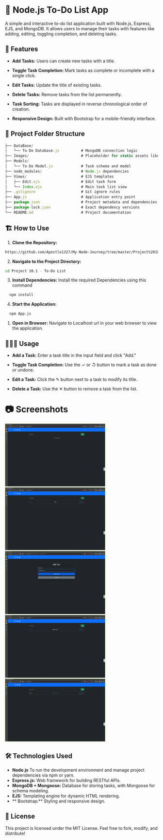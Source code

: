 # 📌 Node.js To-Do List App

A simple and interactive to-do list application built with Node.js, Express, EJS, and MongoDB. It allows users to manage their tasks with features like adding, editing, toggling completion, and deleting tasks.

## 🚀 Features

- **Add Tasks:**
  Users can create new tasks with a title.

- **Toggle Task Completion:**
  Mark tasks as complete or incomplete with a single click.

- **Edit Tasks:**
  Update the title of existing tasks.

- **Delete Tasks:**
  Remove tasks from the list permanently.

- **Task Sorting:**
  Tasks are displayed in reverse chronological order of creation.

- **Responsive Design:**
  Built with Bootstrap for a mobile-friendly interface.

## 📂 Project Folder Structure

```jsx
├── DataBase/
│   └── To-Do Database.js          # MongoDB connection logic
├── Images/                        # Placeholder for static assets like images
├── Models/
│   └── To-Do Model.js             # Task schema and model
├── node_modules/                  # Node.js dependencies
├── Views/                         # EJS templates
│   ├── Edit.ejs                   # Edit task form
│   └── Index.ejs                  # Main task list view
├── .gitignore                     # Git ignore rules
├── App.js                         # Application entry point
├── package.json                   # Project metadata and dependencies
├── package-lock.json              # Exact dependency versions
└── README.md                      # Project documentation
```

## 🏗️ How to Use

1. **Clone the Repository:**

```bash
https://github.com/Apostle1327/My-Node-Journey/tree/master/Project%2010.1%20-%20To-Do%20List
```

2. **Navigate to the Project Directory:**

```bash
cd Project 10.1 - To-Do List
```

3. **Install Dependencies:**
   Install the required Dependencies using this command

```bash
  npm install
```

4. **Start the Application:**

```bash
  npm App.js
```

1. **Open in Browser:**
   Navigate to Localhost url in your web browser to view the application.

## 👨🏼‍💻 Usage

- **Add a Task:**
  Enter a task title in the input field and click "Add."

- **Toggle Task Completion:**
  Use the ✓ or ↺ button to mark a task as done or undone.

- **Edit a Task:**
  Click the ✎ button next to a task to modify its title.

- **Delete a Task:**
  Use the ✕ button to remove a task from the list.

# 📷 Screenshots

<img width="330" alt="To-Do List - 1" src="./Images/To-Do List - 1.png">
<img width="330" alt="To-Do List - 2" src="./Images/To-Do List - 2.png">
<img width="330" alt="To-Do List - 3" src="./Images/To-Do List - 3.png">
<img width="330" alt="To-Do List - 4" src="./Images/To-Do List - 4.png">
<img width="330" alt="To-Do List - 5" src="./Images/To-Do List - 5.png">

## 🛠️ Technologies Used

- **Node.js**
  To run the development environment and manage project dependencies via npm or yarn.
- **Express.js:**
  Web framework for building RESTful APIs.
- **MongoDB + Mongoose:**
  Database for storing tasks, with Mongoose for schema modeling.
- **EJS:**
  Templating engine for dynamic HTML rendering.
- ** Bootstrap:**
  Styling and responsive design.

## 📜 License

This project is licensed under the MIT License.
Feel free to fork, modify, and distribute!
